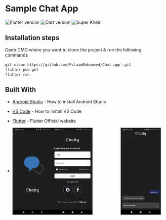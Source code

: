 # Sample  Chat App
![Flutter version](https://img.shields.io/badge/Flutter-Version%203.3.2-blue) ![Dart version](https://img.shields.io/badge/Dart-Version%202.18.1-blue) ![Super Kheir](https://img.shields.io/badge/Sample%20Version-Version%201.0.0-green)

## Installation steps

Open CMD where you want to clone the project & run the following commands

```
git clone https://github.com/EslaamMuhameed/Chat-app-.git
flutter pub get
flutter run
```

## Built With

- [Android Studio](https://developer.android.com/studio/install) - How to install Android Studio
- [VS Code](https://code.visualstudio.com/) - How to install VS Code
- [Flutter](https://flutter.dev) - Flutter Official website


- <div class="row">
    <img src="https://github.com/EslaamMuhameed/Chat-app-/blob/main/assets/3.jpg" align="left" height=30% width=27%/>

    <img src="https://github.com/EslaamMuhameed/Chat-app-/blob/main/assets/4.jpg" align="center" height=30% width=27%/>
  
    <img src="https://github.com/EslaamMuhameed/Chat-app-/blob/main/assets/2.jpg" align="right" height=30% width=27%/>
  </div>





